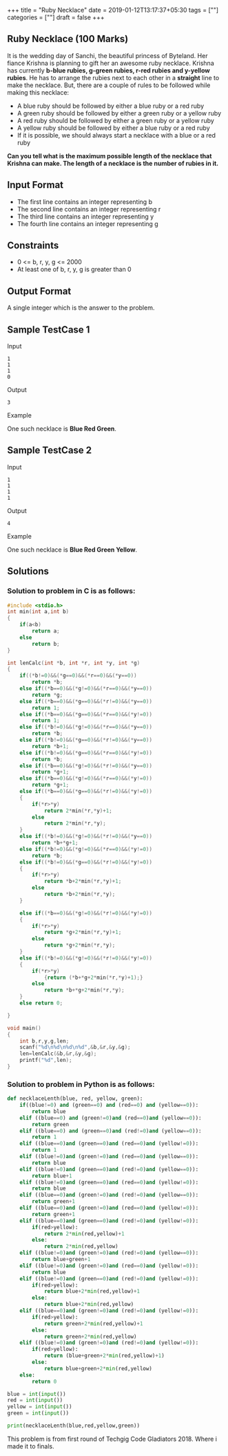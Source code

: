 +++
title = "Ruby Necklace"
date = 2019-01-12T13:17:37+05:30
tags = [""]
categories = [""]
draft = false
+++




## Ruby Necklace (100 Marks) 

It is the wedding day of Sanchi, the beautiful princess of Byteland. Her fiance Krishna is planning to gift her an awesome ruby necklace.
Krishna has currently **b-blue rubies, g-green rubies, r-red rubies and y-yellow rubies**. He has to arrange the rubies next to each other in 
a **straight** line to make the necklace. But, there are a couple of rules to be followed while making this necklace:

* A blue ruby should be followed by either a blue ruby or a red ruby 
* A green ruby should be followed by either a green ruby or a yellow ruby 
* A red ruby should be followed by either a green ruby or a yellow ruby 
* A yellow ruby should be followed by either a blue ruby or a red ruby
* If it is possible, we should always start a necklace with a blue or a red ruby 

**Can you tell what is the maximum possible length of the necklace that Krishna can make. The length of a necklace is the number of rubies in it.**



## Input Format 

* The first line contains an integer representing b
* The second line contains an integer representing r
* The third line contains an integer representing y
* The fourth line contains an integer representing g
	
## Constraints

* 0 <= b, r, y, g <= 2000 
* At least one of b, r, y, g is greater than 0 

## Output Format 

A single integer which is the answer to the problem. 

## Sample TestCase 1 

Input 

```
1
1
1
0
```

Output 

```
3
```

Example

One such necklace is **Blue Red Green**. 

## Sample TestCase 2 

Input 
```
1
1
1
1
```
Output 
```
4
```
Example

One such necklace is **Blue Red Green Yellow**. 

## Solutions

### Solution to problem in C is as follows:

```c
#include <stdio.h>
int min(int a,int b)
{
    if(a<b)
        return a;
    else
        return b;
}

int lenCalc(int *b, int *r, int *y, int *g)
{
    if((*b!=0)&&(*g==0)&&(*r==0)&&(*y==0))
        return *b;
    else if((*b==0)&&(*g!=0)&&(*r==0)&&(*y==0))
        return *g;
    else if((*b==0)&&(*g==0)&&(*r!=0)&&(*y==0))
        return 1;
    else if((*b==0)&&(*g==0)&&(*r==0)&&(*y!=0))
        return 1;
    else if((*b!=0)&&(*g!=0)&&(*r==0)&&(*y==0))
        return *b;
    else if((*b!=0)&&(*g==0)&&(*r!=0)&&(*y==0))
        return *b+1;
    else if((*b!=0)&&(*g==0)&&(*r==0)&&(*y!=0))
        return *b;
    else if((*b==0)&&(*g!=0)&&(*r!=0)&&(*y==0))
        return *g+1;
    else if((*b==0)&&(*g!=0)&&(*r==0)&&(*y!=0))
        return *g+1;
    else if((*b==0)&&(*g==0)&&(*r!=0)&&(*y!=0))
    {
        if(*r>*y)
            return 2*min(*r,*y)+1;
        else
            return 2*min(*r,*y);
    }
    else if((*b!=0)&&(*g!=0)&&(*r!=0)&&(*y==0))
        return *b+*g+1;
    else if((*b!=0)&&(*g!=0)&&(*r==0)&&(*y!=0))
        return *b;
    else if((*b!=0)&&(*g==0)&&(*r!=0)&&(*y!=0))
    {
        if(*r>*y)
            return *b+2*min(*r,*y)+1;
        else
            return *b+2*min(*r,*y);
    }

    else if((*b==0)&&(*g!=0)&&(*r!=0)&&(*y!=0))
    {
        if(*r>*y)
            return *g+2*min(*r,*y)+1;
        else
            return *g+2*min(*r,*y);
    }
    else if((*b!=0)&&(*g!=0)&&(*r!=0)&&(*y!=0))
    {
        if(*r>*y)
            {return (*b+*g+2*min(*r,*y)+1);}
        else
            return *b+*g+2*min(*r,*y);
    }
    else return 0;

}

void main()
{
    int b,r,y,g,len;
    scanf("%d\n%d\n%d\n%d",&b,&r,&y,&g);
    len=lenCalc(&b,&r,&y,&g);
    printf("%d",len);
}
```

### Solution to problem in Python is as follows:

```python
def necklaceLenth(blue, red, yellow, green):
    if((blue!=0) and (green==0) and (red==0) and (yellow==0)):
        return blue
    elif ((blue==0) and (green!=0)and (red==0)and (yellow==0)):
        return green
    elif ((blue==0) and (green==0)and (red!=0)and (yellow==0)):
        return 1
    elif ((blue==0)and (green==0)and (red==0)and (yellow!=0)):
        return 1
    elif ((blue!=0)and (green!=0)and (red==0)and (yellow==0)):
        return blue
    elif ((blue!=0)and (green==0)and (red!=0)and (yellow==0)):
        return blue+1
    elif ((blue!=0)and (green==0)and (red==0)and (yellow!=0)):
        return blue
    elif ((blue==0)and (green!=0)and (red!=0)and (yellow==0)):
        return green+1
    elif ((blue==0)and (green!=0)and (red==0)and (yellow!=0)):
        return green+1
    elif ((blue==0)and (green==0)and (red!=0)and (yellow!=0)):
        if(red>yellow):
            return 2*min(red,yellow)+1
        else:
            return 2*min(red,yellow)
    elif ((blue!=0)and (green!=0)and (red!=0)and (yellow==0)):
        return blue+green+1
    elif ((blue!=0)and (green!=0)and (red==0)and (yellow!=0)):
        return blue
    elif ((blue!=0)and (green==0)and (red!=0)and (yellow!=0)):
        if(red>yellow):
            return blue+2*min(red,yellow)+1
        else:
            return blue+2*min(red,yellow)
    elif ((blue==0)and (green!=0)and (red!=0)and (yellow!=0)):
        if(red>yellow):
            return green+2*min(red,yellow)+1
        else:
            return green+2*min(red,yellow)
    elif ((blue!=0)and (green!=0)and (red!=0)and (yellow!=0)):
        if(red>yellow):
            return (blue+green+2*min(red,yellow)+1)
        else:
            return blue+green+2*min(red,yellow)
    else:
        return 0

blue = int(input())
red = int(input())
yellow = int(input())
green = int(input())

print(necklaceLenth(blue,red,yellow,green))
```

This problem is from first round of Techgig Code Gladiators 2018. Where i made it to finals.

